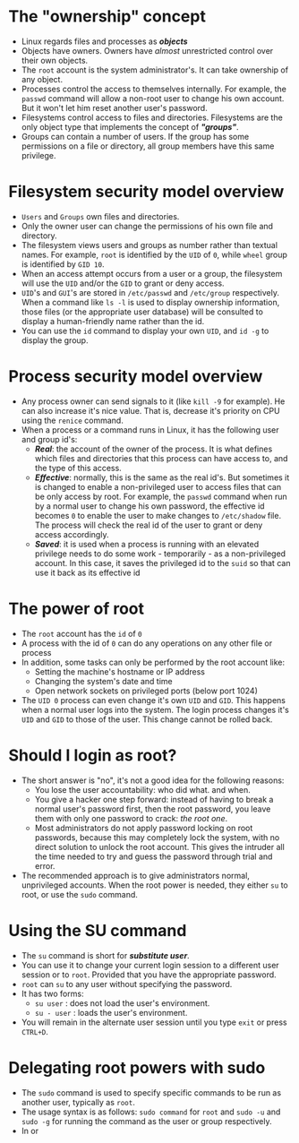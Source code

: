 # The "ownership" concept
* Linux regards files and processes as _**objects**_
* Objects have owners. Owners have _almost_ unrestricted control over their own objects.
* The ```root``` account is the system administrator's. It can take ownership of any object.
* Processes control the access to themselves internally. For example, the ```passwd``` command will allow a non-root user to change his own account. But it won't let him reset another user's password.
* Filesystems control access to files and directories. Filesystems are the only object type that implements the concept of _**"groups"**_.
* Groups can contain a number of users. If the group has some permissions on a file or directory, all group members have this same privilege.

# Filesystem security model overview
* ```Users``` and ```Groups``` own files and directories.
* Only the owner user can change the permissions of his own file and directory.
* The filesystem views users and groups as number rather than textual names. For example, ```root``` is identified by the ```UID``` of ```0```, while ```wheel``` group is identified by ```GID 10```.
* When an access attempt occurs from a user or a group, the filesystem will use the ```UID``` and/or the ```GID``` to grant or deny access.
* ```UID```'s and ```GUI```'s are stored in ```/etc/passwd``` and ```/etc/group``` respectively. When a command like ```ls -l``` is used to display ownership information, those files (or the appropriate user database) will be consulted to display a human-friendly name rather than the id.
* You can use the ```id``` command to display your own ```UID```, and ```id -g``` to display the group.

# Process security model overview
* Any process owner can send signals to it (like ```kill -9``` for example). He can also increase it's nice value. That is, decrease it's priority on CPU using the ```renice``` command.
* When a process or a command runs in Linux, it has the following user and group id's:
    * _**Real**_: the account of the owner of the process. It is what defines which files and directories that this process can have access to, and the type of this access.
    * _**Effective**_: normally, this is the same as the real id's. But sometimes it is changed to enable a non-privileged user to access files that can be only access by root. For example, the ```passwd``` command when run by a normal user to change his own password, the effective id becomes ```0``` to enable the user to make changes to ```/etc/shadow``` file. The process will check the real id of the user to grant or deny access accordingly.
    * _**Saved**_: it is used when a process is running with an elevated privilege needs to do some work - temporarily - as a non-privileged account. In this case, it saves the privileged id to the ```suid``` so that can use it back as its effective id

# The power of root
* The ```root``` account has the ```id``` of ```0```
* A process with the id of ```0``` can do any operations on any other file or process
* In addition, some tasks can only be performed by the root account like:
    * Setting the machine's hostname or IP address
    * Changing the system's date and time
    * Open network sockets on privileged ports (below port 1024)
* The ```UID 0``` process can even change it's own ```UID``` and ```GID```. This happens when a normal user logs into the system. The login process changes it's ```UID``` and ```GID``` to those of the user. This change cannot be rolled back.

# Should I login as root?
* The short answer is "no", it's not a good idea for the following reasons:
    * You lose the user accountability: who did what. and when.
    * You give a hacker one step forward: instead  of having to break a normal user's password first, then the root password, you leave them with only one password to crack: _the root one_.
    * Most administrators do not apply password locking on root passwords, because this may completely lock the system, with no direct solution to unlock the root account. This gives the intruder all the time needed to try and guess the password through trial and error.
* The recommended approach is to give administrators normal, unprivileged accounts. When the root power is needed, they either ```su``` to root, or use the ```sudo``` command.

# Using the SU command
* The ```su``` command is short for _**substitute user**_.
* You can use it to change your current login session to a different user session or to ```root```. Provided that you have the appropriate password.
* ```root``` can ```su``` to any user without specifying the password.
* It has two forms:
    * ```su user``` : does not load the user's environment.
    * ```su - user``` : loads the user's environment.
* You will remain in the alternate user session until you type ```exit``` or press ```CTRL+D```. 

# Delegating root powers with sudo
* The ```sudo``` command is used to specify specific commands to be run as another user, typically as ```root```.
* The usage syntax is as follows: ```sudo command``` for ```root``` and ```sudo -u``` and ```sudo -g``` for running the command as the user or group respectively.
* In or